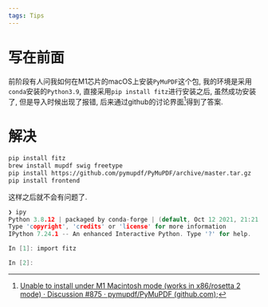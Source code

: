```yaml
---
tags: Tips
---
```




# 写在前面

前阶段有人问我如何在M1芯片的macOS上安装`PyMuPDF`这个包, 我的环境是采用`conda`安装的`Python3.9`, 直接采用`pip install fitz`进行安装之后, 虽然成功安装了, 但是导入时候出现了报错, 后来通过github的讨论界面[^1]得到了答案.



# 解决

```bash
pip install fitz
brew install mupdf swig freetype
pip install https://github.com/pymupdf/PyMuPDF/archive/master.tar.gz
pip install frontend
```

这样之后就不会有问题了. 

```c
❯ ipy
Python 3.8.12 | packaged by conda-forge | (default, Oct 12 2021, 21:21:17)
Type 'copyright', 'credits' or 'license' for more information
IPython 7.24.1 -- An enhanced Interactive Python. Type '?' for help.

In [1]: import fitz

In [2]:
```



[^1]:[Unable to install under M1 Macintosh mode (works in x86/rosetta 2 mode) · Discussion #875 · pymupdf/PyMuPDF (github.com)](https://github.com/pymupdf/PyMuPDF/discussions/875);